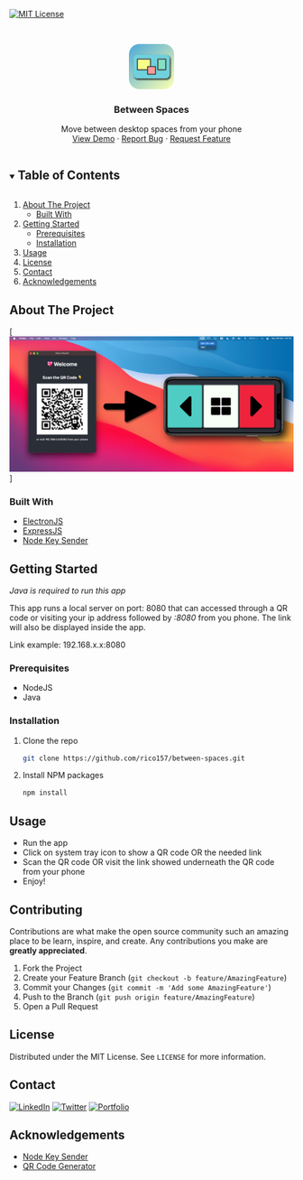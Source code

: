 <!--
*** Thanks for checking out the Best-README-Template. If you have a suggestion
*** that would make this better, please fork the repo and create a pull request
*** or simply open an issue with the tag "enhancement".
*** Thanks again! Now go create something AMAZING! :D
***
***
***
*** To avoid retyping too much info. Do a search and replace for the following:
*** rico157, between-spaces, riccardo_cogoni, cogonir@live.com, Between Spaces, Move between desktop spaces from your phone
-->



<!-- PROJECT SHIELDS -->
<!--
*** I'm using markdown "reference style" links for readability.
*** Reference links are enclosed in brackets [ ] instead of parentheses ( ).
*** See the bottom of this document for the declaration of the reference variables
*** for contributors-url, forks-url, etc. This is an optional, concise syntax you may use.
*** https://www.markdownguide.org/basic-syntax/#reference-style-links
-->
[![MIT License][license-shield]][license-url]




<!-- PROJECT LOGO -->
<br />
<p align="center">
  <a href="https://github.com/rico157/between-spaces">
    <img src="https://github.com/rico157/between-spaces/blob/main/examples/icon.png" alt="Logo" width="80" height="80">
  </a>

  <h3 align="center">Between Spaces</h3>

  <p align="center">
    Move between desktop spaces from your phone
    <br />
    <a href="https://github.com/rico157/between-spaces">View Demo</a>
    ·
    <a href="https://github.com/rico157/between-spaces/issues">Report Bug</a>
    ·
    <a href="https://github.com/rico157/between-spaces/issues">Request Feature</a>
  </p>
</p>



<!-- TABLE OF CONTENTS -->
<details open="open">
  <summary><h2 style="display: inline-block">Table of Contents</h2></summary>
  <ol>
    <li>
      <a href="#about-the-project">About The Project</a>
      <ul>
        <li><a href="#built-with">Built With</a></li>
      </ul>
    </li>
    <li>
      <a href="#getting-started">Getting Started</a>
      <ul>
        <li><a href="#prerequisites">Prerequisites</a></li>
        <li><a href="#installation">Installation</a></li>
      </ul>
    </li>
    <li><a href="#usage">Usage</a></li>
    <li><a href="#license">License</a></li>
    <li><a href="#contact">Contact</a></li>
    <li><a href="#acknowledgements">Acknowledgements</a></li>
  </ol>
</details>



<!-- ABOUT THE PROJECT -->
## About The Project

[![Product Name Screen Shot][product-screenshot]]



### Built With

* [ElectronJS](https://www.electronjs.org/)
* [ExpressJS](https://expressjs.com/)
* [Node Key Sender](https://www.npmjs.com/package/node-key-sender)



<!-- GETTING STARTED -->
## Getting Started
*Java is required to run this app*

This app runs a local server on port: 8080 that can accessed through a QR code or visiting your ip address followed by *:8080* from you phone.
The link will also be displayed inside the app.

Link example: 192.168.x.x:8080

### Prerequisites

* NodeJS
* Java

### Installation

1. Clone the repo
   ```sh
   git clone https://github.com/rico157/between-spaces.git
   ```
2. Install NPM packages
   ```sh
   npm install
   ```



<!-- USAGE EXAMPLES -->
## Usage

* Run the app
* Click on system tray icon to show a QR code OR the needed link
* Scan the QR code OR visit the link showed underneath the QR code from your phone
* Enjoy!
  


<!-- CONTRIBUTING -->
## Contributing

Contributions are what make the open source community such an amazing place to be learn, inspire, and create. Any contributions you make are **greatly appreciated**.

1. Fork the Project
2. Create your Feature Branch (`git checkout -b feature/AmazingFeature`)
3. Commit your Changes (`git commit -m 'Add some AmazingFeature'`)
4. Push to the Branch (`git push origin feature/AmazingFeature`)
5. Open a Pull Request



<!-- LICENSE -->
## License

Distributed under the MIT License. See `LICENSE` for more information.



<!-- CONTACT -->
## Contact
[![LinkedIn][linkedin-shield]][linkedin-url]
[![Twitter][twitter-shield]][twitter-url]
[![Portfolio][Portfolio-shield]][Portfolio-url]

<!-- 
Your Name - [@riccardo_cogoni](https://twitter.com/riccardo_cogoni) - cogonir@live.com
Project Link: [https://github.com/rico157/between-spaces](https://github.com/rico157/between-spaces) -->



<!-- ACKNOWLEDGEMENTS -->
## Acknowledgements

* [Node Key Sender](https://www.npmjs.com/package/node-key-sender)
* [QR Code Generator](https://www.npmjs.com/package/qrcode-generator)





<!-- MARKDOWN LINKS & IMAGES -->
<!-- https://www.markdownguide.org/basic-syntax/#reference-style-links -->

[license-shield]: https://img.shields.io/github/license/rico157/repo.svg?style=for-the-badge
[license-url]: https://github.com/rico157/repo/blob/main/LICENSE
[linkedin-shield]: https://img.shields.io/badge/-LinkedIn-black.svg?style=for-the-badge&logo=linkedin&colorB=555
[linkedin-url]: https://linkedin.com/in/riccardo-cogoni
[twitter-shield]: https://img.shields.io/badge/-twitter-black.svg?style=for-the-badge&logo=twitter&colorB=555
[twitter-url]: https://twitter.com/
[Portfolio-shield]: https://img.shields.io/badge/-Portfolio-blue?style=for-the-badge&colorB=555
[Portfolio-url]: https://rico157.github.io
[product-screenshot]: https://github.com/rico157/between-spaces/blob/main/examples/banner.png